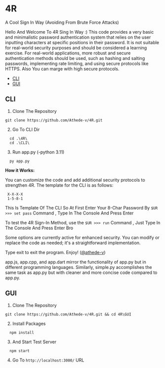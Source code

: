 # 4R
A Cool Sign In Way (Avoiding From Brute Force Attacks)

Hello And Welcome To 4R Sing In Way :)
This code provides a very basic and minimalistic password authentication system that relies on the user inputting characters at specific positions in their password. It is not suitable for real-world security purposes and should be considered a learning exercise. For real-world applications, more robust and secure authentication methods should be used, such as hashing and salting passwords, implementing rate limiting, and using secure protocols like HTTPS.
Also You can marge with high secure protocols.

- [CLI](#cli)
- [GUI](#gui)

## CLI
   1. Clone The Repository
   ```
 git clone https://github.com/Athede-v/4R.git
   ```
   2. Go To CLI Dir
   ```
     cd .\4R\
     cd .\CLI\
   ```
   3. Run app.py (-python 3.11)
   ```
     py app.py
   ```

   **How it Works:**
   
   You can customize the code and add additional security protocols to strengthen 4R. The template for the CLI is as follows:
   
     X-X-X-X
     1-5-8-1
   
   This Is Template Of The CLI So At First Enter Your 8-Char Password By 
    `$UR >>> set pass`
   Command , Type In The Console And Press Enter
   
   To test the 4R Sign-In Method, use the
    `$UR >>> run`
   Command , Just Type In The Console And Press Enter Bro 
   
   Some options are currently active for enhanced security. You can modify or replace the code as needed; it's a straightforward implementation.

Type exit to exit the program. Enjoy! ([@athede-v](https://github.com/Athede-v))

app.js, app.cpp, and app.dart mirror the functionality of app.py but in different programming languages. Similarly, simple.py accomplishes the same task as app.py but with cleaner and more concise code compared to app.py.

## GUI
   1. Clone The Repository
   ```
 git clone https://github.com/Athede-v/4R.git && cd 4R\GUI
   ```
   2. Install Packages
   ```
     npm install
   ```
   3. And Start Test Server
   ```
     npm start
   ```
   4. Go To `http://localhost:3000/` URL
